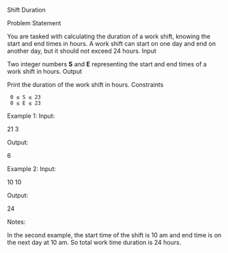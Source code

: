 Shift Duration


Problem Statement

You are tasked with calculating the duration of a work shift, knowing the start and end times in hours. A work shift can start on one day and end on another day, but it should not exceed 24 hours.
Input

Two integer numbers **S** and **E** representing the start and end times of a work shift in hours.
Output

Print the duration of the work shift in hours.
Constraints

     0 ≤ S ≤ 23
     0 ≤ E ≤ 23

Example 1:
Input:

21 3

Output:

6

Example 2:
Input:

10 10

Output:

24

Notes:

In the second example, the start time of the shift is 10 am and end time is on the next day at 10 am. So total work time duration is 24 hours.

